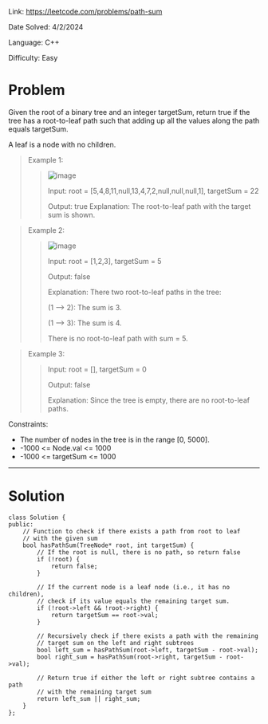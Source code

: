Link: https://leetcode.com/problems/path-sum

Date Solved: 4/2/2024

Language: C++

Difficulty: Easy

# Problem

Given the root of a binary tree and an integer targetSum, return true if the tree has a root-to-leaf path such that adding up all the values along the path equals targetSum.

A leaf is a node with no children.
 
>Example 1:
>
>>
>>![image](https://github.com/BrianDang03/Leet-Code-Solved/assets/124744302/6fe65b42-8d44-4b37-83a7-daa2cc5f1cff)
>>
>>Input: root = [5,4,8,11,null,13,4,7,2,null,null,null,1], targetSum = 22
>>
>>Output: true
>>Explanation: The root-to-leaf path with the target sum is shown.

>Example 2:
>
>>![image](https://github.com/BrianDang03/Leet-Code-Solved/assets/124744302/f6867683-ada4-420c-9f33-b97073abe60d)
>>
>>Input: root = [1,2,3], targetSum = 5
>>
>>Output: false
>>
>>Explanation: There two root-to-leaf paths in the tree:
>>
>>(1 --> 2): The sum is 3.
>>
>>(1 --> 3): The sum is 4.
>>
>>There is no root-to-leaf path with sum = 5.

>Example 3:
>
>>
>>Input: root = [], targetSum = 0
>>
>>Output: false
>>
>>Explanation: Since the tree is empty, there are no root-to-leaf paths.
 
Constraints:

- The number of nodes in the tree is in the range [0, 5000].
- -1000 <= Node.val <= 1000
- -1000 <= targetSum <= 1000

---

# Solution

```
class Solution {
public:
    // Function to check if there exists a path from root to leaf
    // with the given sum
    bool hasPathSum(TreeNode* root, int targetSum) {
        // If the root is null, there is no path, so return false
        if (!root) {
            return false;
        }
        
        // If the current node is a leaf node (i.e., it has no children),
        // check if its value equals the remaining target sum.
        if (!root->left && !root->right) {
            return targetSum == root->val;
        }
        
        // Recursively check if there exists a path with the remaining
        // target sum on the left and right subtrees
        bool left_sum = hasPathSum(root->left, targetSum - root->val);
        bool right_sum = hasPathSum(root->right, targetSum - root->val);
        
        // Return true if either the left or right subtree contains a path
        // with the remaining target sum
        return left_sum || right_sum;
    }
};

```
